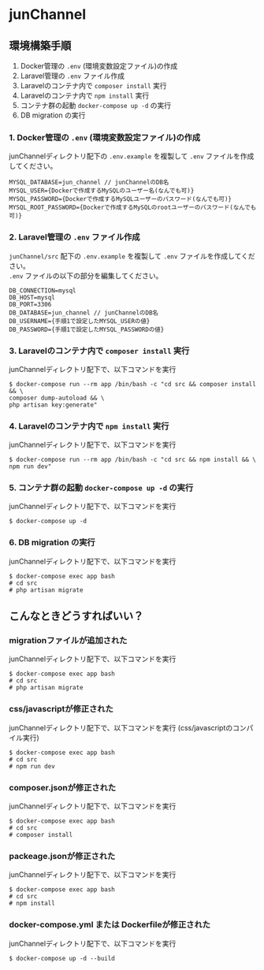 # junChannel

## 環境構築手順
1. Docker管理の `.env` (環境変数設定ファイル)の作成
2. Laravel管理の `.env` ファイル作成
3. Laravelのコンテナ内で `composer install` 実行
4. Laravelのコンテナ内で `npm install` 実行
5. コンテナ群の起動 `docker-compose up -d` の実行
6. DB migration の実行

### 1. Docker管理の `.env` (環境変数設定ファイル)の作成
junChannelディレクトリ配下の `.env.example` を複製して `.env` ファイルを作成してください。
```
MYSQL_DATABASE=jun_channel // junChannelのDB名
MYSQL_USER={Dockerで作成するMySQLのユーザー名(なんでも可)}
MYSQL_PASSWORD={Dockerで作成するMySQLユーザーのパスワード(なんでも可)}
MYSQL_ROOT_PASSWORD={Dockerで作成するMySQLのrootユーザーのパスワード(なんでも可)}
```

### 2. Laravel管理の `.env` ファイル作成
`junChannel/src` 配下の `.env.example` を複製して `.env` ファイルを作成してください。<br>
`.env` ファイルの以下の部分を編集してください。
```
DB_CONNECTION=mysql
DB_HOST=mysql
DB_PORT=3306
DB_DATABASE=jun_channel // junChannelのDB名
DB_USERNAME={手順1で設定したMYSQL_USERの値}
DB_PASSWORD={手順1で設定したMYSQL_PASSWORDの値}
```

### 3. Laravelのコンテナ内で `composer install` 実行
junChannelディレクトリ配下で、以下コマンドを実行
```
$ docker-compose run --rm app /bin/bash -c "cd src && composer install && \
composer dump-autoload && \
php artisan key:generate"
```

### 4. Laravelのコンテナ内で `npm install` 実行
junChannelディレクトリ配下で、以下コマンドを実行
```
$ docker-compose run --rm app /bin/bash -c "cd src && npm install && \
npm run dev"
```

### 5. コンテナ群の起動 `docker-compose up -d` の実行
junChannelディレクトリ配下で、以下コマンドを実行
```
$ docker-compose up -d
```

### 6. DB migration の実行
junChannelディレクトリ配下で、以下コマンドを実行
```
$ docker-compose exec app bash
# cd src
# php artisan migrate
```

## こんなときどうすればいい？
### migrationファイルが追加された
junChannelディレクトリ配下で、以下コマンドを実行
```
$ docker-compose exec app bash
# cd src
# php artisan migrate
```
### css/javascriptが修正された
junChannelディレクトリ配下で、以下コマンドを実行
(css/javascriptのコンパイル実行)
```
$ docker-compose exec app bash
# cd src
# npm run dev
```
### composer.jsonが修正された
junChannelディレクトリ配下で、以下コマンドを実行
```
$ docker-compose exec app bash
# cd src
# composer install
```
### packeage.jsonが修正された
junChannelディレクトリ配下で、以下コマンドを実行
```
$ docker-compose exec app bash
# cd src
# npm install
```
### docker-compose.yml または Dockerfileが修正された
junChannelディレクトリ配下で、以下コマンドを実行
```
$ docker-compose up -d --build
```